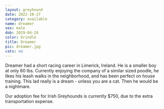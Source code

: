 ```yaml
---
layout: greyhound
date: 2022-10-27
category: available
name: dreamer
sex: male
dob: 2019-04-24
color: brindle
title: Dreamer
pic: dreamer.jpg
cats: no
---
```

Dreamer had a short racing career in Limerick, Ireland. He is a smaller boy at only 60 lbs.  Currently enjoying the company of a similar sized poodle, he likes his leash walks in the neighborhood, and has been perfect on house training.  This lad really is a dream - unless you are a cat.  Then he would be a nightmare. 


Our adoption fee for Irish Greyhounds is currently $750, due to the extra transportation expense. 
